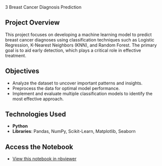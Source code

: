 3 Breast Cancer Diagnosis Prediction

## Project Overview
This project focuses on developing a machine learning model to predict breast cancer diagnoses using classification techniques such as Logistic Regression, K-Nearest Neighbors (KNN), and Random Forest. The primary goal is to aid early detection, which plays a critical role in effective treatment.

## Objectives
- Analyze the dataset to uncover important patterns and insights.
- Preprocess the data for optimal model performance.
- Implement and evaluate multiple classification models to identify the most effective approach.

## Technologies Used
- **Python**
- **Libraries**: Pandas, NumPy, Scikit-Learn, Matplotlib, Seaborn

## Access the Notebook

- [View this notebook in nbviewer](https://nbviewer.org/github/YourUsername/Breast-Cancer-diagnosis-prediction/blob/main/Breast_Cancer_Prediction.ipynb)
